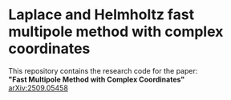 # Laplace and Helmholtz fast multipole method with complex coordinates 

This repository contains the research code for the paper:  
**"Fast Multipole Method with Complex Coordinates"**  
[arXiv:2509.05458](https://arxiv.org/abs/2509.05458)
